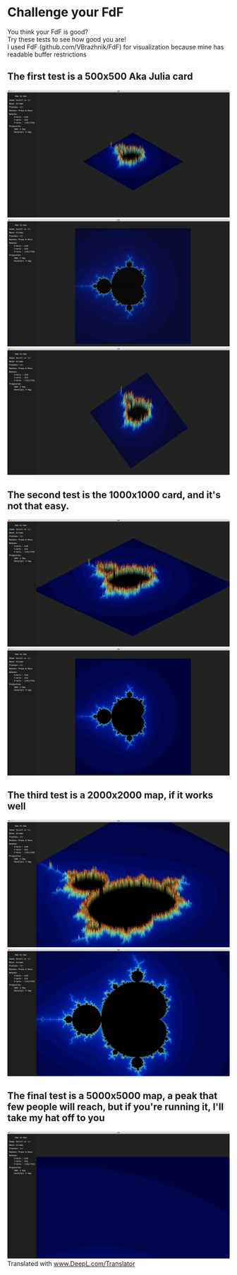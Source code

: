 <h1>Challenge your FdF</h1>


You think your FdF is good?<br>
Try these tests to see how good you are!<br>
I used FdF (github.com/VBrazhnik/FdF) for visualization because mine has readable buffer restrictions <br>

<h2>The first test is a 500x500  Aka Julia card</h2>

![Image alt](https://github.com/Dgreat21/fdf_extra_test/raw/master/img/mand500_1.png)
![Image alt](https://github.com/Dgreat21/fdf_extra_test/raw/master/img/mand500_2.png)
![Image alt](https://github.com/Dgreat21/fdf_extra_test/raw/master/img/mand500_3.png)

<h2>The second test is the 1000x1000 card, and it's not that easy.</h2>

![Image alt](https://github.com/Dgreat21/fdf_extra_test/raw/master/img/mand1000_1.png)
![Image alt](https://github.com/Dgreat21/fdf_extra_test/raw/master/img/mand1000_2.png)
<h2>The third test is a 2000x2000 map, if it works well</h2>

![Image alt](https://github.com/Dgreat21/fdf_extra_test/raw/master/img/mand2000_1.png)
![Image alt](https://github.com/Dgreat21/fdf_extra_test/raw/master/img/mand2000_2.png)
<h2>The final test is a 5000x5000 map, a peak that few people will reach, but if you're running it, I'll take my hat off to you</h2>

![Image alt](https://github.com/Dgreat21/fdf_extra_test/raw/master/img/mand5000_1.png)
Translated with www.DeepL.com/Translator
